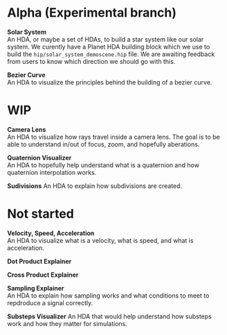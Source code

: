 # Alpha (Experimental branch)
**Solar System**  
An HDA, or maybe a set of HDAs, to build a star system like our solar system. We curently have a Planet HDA building block which we use to build the `hip/solar_system_demoscene.hip` file.
We are awaiting feedback from users to know which direction we should go with this.

**Bezier Curve**  
An HDA to visualize the principles behind the building of a bezier curve.

# WIP
**Camera Lens**  
An HDA to visualize how rays travel inside a camera lens. The goal is to be able to understand in/out of focus, zoom, and hopefully aberations.

**Quaternion Visualizer**  
An HDA to hopefully help understand what is a quaternion and how quaternion interpolation works.

**Sudivisions**
An HDA to explain how subdivisions are created.

# Not started
**Velocity, Speed, Acceleration**  
An HDA to visualize what is a velocity, what is speed, and what is acceleration.

**Dot Product Explainer**  

**Cross Product Explainer**  
  
**Sampling Explainer**  
An HDA to explain how sampling works and what conditions to meet to repdroduce a signal correctly.

**Substeps Visualizer**
An HDA that would help understand how substeps work and how they matter for simulations.

